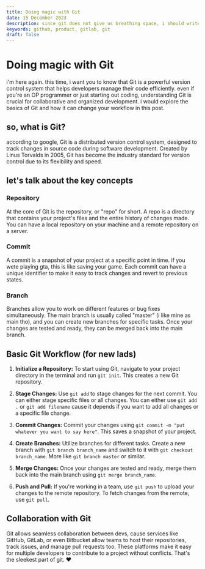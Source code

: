 ```yaml
---
title: Doing magic with Git
date: 15 December 2023
description: since git does not give us breathing space, i should write about it. ki okan gbogbo wa ma bale...
keywords: github, product, gitlab, git
draft: false
---
```


# Doing magic with Git

i'm here again. this time, i want you to know that Git is a powerful version control system that helps developers manage their code efficiently. even if you're an OP  programmer or just starting out coding, understanding Git is crucial for collaborative and organized development. i would  explore the basics of Git and how it can change your workflow in this post.

## so, what is Git?

according to google, Git is a distributed version control system, designed to track changes in source code during software development. Created by Linus Torvalds in 2005, Git has become the industry standard for version control due to its flexibility and speed.

## let's talk about the key concepts

### Repository

At the core of Git is the repository, or "repo" for short. A repo is a directory that contains your project's files and the entire history of changes made. You can have a local repository on your machine and a remote repository on a server.

### Commit

A commit is a snapshot of your project at a specific point in time. if you wete playing gta, this is like saving your game. Each commit can have a unique identifier to make it easy to track changes and revert to previous states.

### Branch

Branches allow you to work on different features or bug fixes simultaneously. The main branch is usually called "master" (i like mine as main tho), and you can create new branches for specific tasks. Once your changes are tested and ready, they can be merged back into the main branch.

## Basic Git Workflow (for new lads)

1. **Initialize a Repository:**
   To start using Git, navigate to your project directory in the terminal and run `git init`. This creates a new Git repository.

2. **Stage Changes:**
   Use `git add` to stage changes for the next commit. You can either stage specific files or all changes. You can either use `git add .` or `git add filename` cause it depends if you want to add all changes or a specific file change.

3. **Commit Changes:**
   Commit your changes using `git commit -m "put whatever you want to say here"`. This saves a snapshot of your project.

4. **Create Branches:**
   Utilize branches for different tasks. Create a new branch with `git branch branch_name` and switch to it with `git checkout branch_name`. More like `git branch master` or similar.

5. **Merge Changes:**
   Once your changes are tested and ready, merge them back into the main branch using `git merge branch_name`.

6. **Push and Pull:**
   If you're working in a team, use `git push` to upload your changes to the remote repository. To fetch changes from the remote, use `git pull`.

## Collaboration with Git

Git allows seamless collaboration between devs, cause services like GitHub, GitLab, or even Bitbucket allow teams to host their repositories, track issues, and manage pull requests too. These platforms make it easy for multiple developers to contribute to a project without conflicts. That's the sleekest part of git. ❤️
